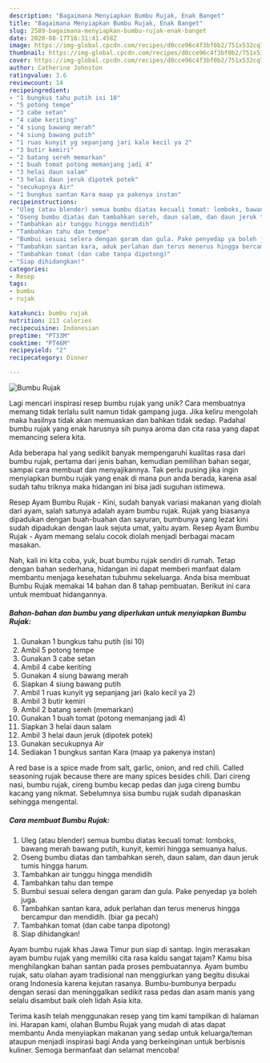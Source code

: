 ```yaml
---
description: "Bagaimana Menyiapkan Bumbu Rujak, Enak Banget"
title: "Bagaimana Menyiapkan Bumbu Rujak, Enak Banget"
slug: 2589-bagaimana-menyiapkan-bumbu-rujak-enak-banget
date: 2020-08-17T16:31:41.458Z
image: https://img-global.cpcdn.com/recipes/d0cce96c4f3bf0b2/751x532cq70/bumbu-rujak-foto-resep-utama.jpg
thumbnail: https://img-global.cpcdn.com/recipes/d0cce96c4f3bf0b2/751x532cq70/bumbu-rujak-foto-resep-utama.jpg
cover: https://img-global.cpcdn.com/recipes/d0cce96c4f3bf0b2/751x532cq70/bumbu-rujak-foto-resep-utama.jpg
author: Catherine Johnston
ratingvalue: 3.6
reviewcount: 14
recipeingredient:
- "1 bungkus tahu putih isi 10"
- "5 potong tempe"
- "3 cabe setan"
- "4 cabe keriting"
- "4 siung bawang merah"
- "4 siung bawang putih"
- "1 ruas kunyit yg sepanjang jari kalo kecil ya 2"
- "3 butir kemiri"
- "2 batang sereh memarkan"
- "1 buah tomat potong memanjang jadi 4"
- "3 helai daun salam"
- "3 helai daun jeruk dipotek potek"
- "secukupnya Air"
- "1 bungkus santan Kara maap ya pakenya instan"
recipeinstructions:
- "Uleg (atau blender) semua bumbu diatas kecuali tomat: lomboks, bawang merah bawang putih, kunyit, kemiri hingga semuanya halus."
- "Oseng bumbu diatas dan tambahkan sereh, daun salam, dan daun jeruk tumis hingga harum."
- "Tambahkan air tunggu hingga mendidih"
- "Tambahkan tahu dan tempe"
- "Bumbui sesuai selera dengan garam dan gula. Pake penyedap ya boleh juga."
- "Tambahkan santan kara, aduk perlahan dan terus menerus hingga bercampur dan mendidih. (biar ga pecah)"
- "Tambahkan tomat (dan cabe tanpa dipotong)"
- "Siap dihidangkan!"
categories:
- Resep
tags:
- bumbu
- rujak

katakunci: bumbu rujak 
nutrition: 213 calories
recipecuisine: Indonesian
preptime: "PT33M"
cooktime: "PT46M"
recipeyield: "2"
recipecategory: Dinner

---
```



![Bumbu Rujak](https://img-global.cpcdn.com/recipes/d0cce96c4f3bf0b2/751x532cq70/bumbu-rujak-foto-resep-utama.jpg)

Lagi mencari inspirasi resep bumbu rujak yang unik? Cara membuatnya memang tidak terlalu sulit namun tidak gampang juga. Jika keliru mengolah maka hasilnya tidak akan memuaskan dan bahkan tidak sedap. Padahal bumbu rujak yang enak harusnya sih punya aroma dan cita rasa yang dapat memancing selera kita.

Ada beberapa hal yang sedikit banyak mempengaruhi kualitas rasa dari bumbu rujak, pertama dari jenis bahan, kemudian pemilihan bahan segar, sampai cara membuat dan menyajikannya. Tak perlu pusing jika ingin menyiapkan bumbu rujak yang enak di mana pun anda berada, karena asal sudah tahu triknya maka hidangan ini bisa jadi suguhan istimewa.

Resep Ayam Bumbu Rujak - Kini, sudah banyak variasi makanan yang diolah dari ayam, salah satunya adalah ayam bumbu rujak. Rujak yang biasanya dipadukan dengan buah-buahan dan sayuran, bumbunya yang lezat kini sudah dipadukan dengan lauk sejuta umat, yaitu ayam. Resep Ayam Bumbu Rujak - Ayam memang selalu cocok diolah menjadi berbagai macam masakan.


Nah, kali ini kita coba, yuk, buat bumbu rujak sendiri di rumah. Tetap dengan bahan sederhana, hidangan ini dapat memberi manfaat dalam membantu menjaga kesehatan tubuhmu sekeluarga. Anda bisa membuat Bumbu Rujak memakai 14 bahan dan 8 tahap pembuatan. Berikut ini cara untuk membuat hidangannya.

<!--inarticleads1-->

##### Bahan-bahan dan bumbu yang diperlukan untuk menyiapkan Bumbu Rujak:

1. Gunakan 1 bungkus tahu putih (isi 10)
1. Ambil 5 potong tempe
1. Gunakan 3 cabe setan
1. Ambil 4 cabe keriting
1. Gunakan 4 siung bawang merah
1. Siapkan 4 siung bawang putih
1. Ambil 1 ruas kunyit yg sepanjang jari (kalo kecil ya 2)
1. Ambil 3 butir kemiri
1. Ambil 2 batang sereh (memarkan)
1. Gunakan 1 buah tomat (potong memanjang jadi 4)
1. Siapkan 3 helai daun salam
1. Ambil 3 helai daun jeruk (dipotek potek)
1. Gunakan secukupnya Air
1. Sediakan 1 bungkus santan Kara (maap ya pakenya instan)


A red base is a spice made from salt, garlic, onion, and red chili. Called seasoning rujak because there are many spices besides chili. Dari cireng nasi, bumbu rujak, cireng bumbu kecap pedas dan juga cireng bumbu kacang yang nikmat. Sebelumnya sisa bumbu rujak sudah dipanaskan sehingga mengental. 

<!--inarticleads2-->

##### Cara membuat Bumbu Rujak:

1. Uleg (atau blender) semua bumbu diatas kecuali tomat: lomboks, bawang merah bawang putih, kunyit, kemiri hingga semuanya halus.
1. Oseng bumbu diatas dan tambahkan sereh, daun salam, dan daun jeruk tumis hingga harum.
1. Tambahkan air tunggu hingga mendidih
1. Tambahkan tahu dan tempe
1. Bumbui sesuai selera dengan garam dan gula. Pake penyedap ya boleh juga.
1. Tambahkan santan kara, aduk perlahan dan terus menerus hingga bercampur dan mendidih. (biar ga pecah)
1. Tambahkan tomat (dan cabe tanpa dipotong)
1. Siap dihidangkan!


Ayam bumbu rujak khas Jawa Timur pun siap di santap. Ingin merasakan ayam bumbu rujak yang memiliki cita rasa kaldu sangat tajam? Kamu bisa menghilangkan bahan santan pada proses pembuatannya. Ayam bumbu rujak, satu olahan ayam tradisional nan menggiurkan yang begitu disukai orang Indonesia karena kejutan rasanya. Bumbu-bumbunya berpadu dengan serasi dan meninggalkan sedikit rasa pedas dan asam manis yang selalu disambut baik oleh lidah Asia kita. 

Terima kasih telah menggunakan resep yang tim kami tampilkan di halaman ini. Harapan kami, olahan Bumbu Rujak yang mudah di atas dapat membantu Anda menyiapkan makanan yang sedap untuk keluarga/teman ataupun menjadi inspirasi bagi Anda yang berkeinginan untuk berbisnis kuliner. Semoga bermanfaat dan selamat mencoba!
